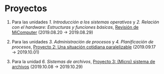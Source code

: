 # Proyectos

1. Para las unidades *1. Introducción a los sistemas operativos* y
   *2. Relación con el hardware: Estructuras y funciones básicas*,
   [Revisión de MiComputer](./1/README.md) (2019.08.20 → 2019.08.29)

2. Para las unidades *3. Administración de procesos* y
   *4. Planificación de procesos*, [Proyecto 2: Una situación
   cotidiana paralelizable](./2/README.org) (2019.09.17 → 2019.10.01)

3. Para la unidad *6. Sistemas de archivos*,
   [Proyecto 3: (Micro) sistema de archivos](./3/README.md)
   (2019.10.08 → 2019.10.29)
